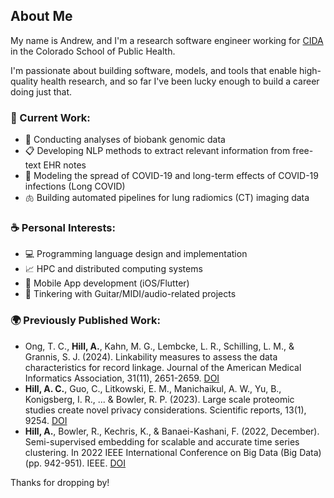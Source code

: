 ## About Me

My name is Andrew, and I'm a research software engineer working for [CIDA](https://coloradosph.cuanschutz.edu/research-and-practice/centers-programs/cida) in the Colorado School of Public Health.

I'm passionate about building software, models, and tools that enable high-quality health research, and so far I've been lucky enough to build a career doing just that. 

### 💼 Current Work:
- 🧬 Conducting analyses of biobank genomic data
- 📋 Developing NLP methods to extract relevant information from free-text EHR notes
- 🦠 Modeling the spread of COVID-19 and long-term effects of COVID-19 infections (Long COVID)
- 🫁 Building automated pipelines for lung radiomics (CT) imaging data

### ☕ Personal Interests:
- 💻 Programming language design and implementation
- 📈 HPC and distributed computing systems
- 📱 Mobile App development (iOS/Flutter)
- 🎸 Tinkering with Guitar/MIDI/audio-related projects

### 🌍 Previously Published Work:
- Ong, T. C., **Hill, A.**, Kahn, M. G., Lembcke, L. R., Schilling, L. M., & Grannis, S. J. (2024). Linkability measures to assess the data characteristics for record linkage. Journal of the American Medical Informatics Association, 31(11), 2651-2659. [DOI](https://doi.org/10.1093/jamia/ocae248)
- **Hill, A. C.**, Guo, C., Litkowski, E. M., Manichaikul, A. W., Yu, B., Konigsberg, I. R., ... & Bowler, R. P. (2023). Large scale proteomic studies create novel privacy considerations. Scientific reports, 13(1), 9254. [DOI](https://doi.org/10.1038/s41598-023-34866-6)
- **Hill, A.**, Bowler, R., Kechris, K., & Banaei-Kashani, F. (2022, December). Semi-supervised embedding for scalable and accurate time series clustering. In 2022 IEEE International Conference on Big Data (Big Data) (pp. 942-951). IEEE. [DOI](https://doi.org/10.1109/BigData55660.2022.10020324)

Thanks for dropping by!

<!--
**Andrew0Hill/Andrew0Hill** is a ✨ _special_ ✨ repository because its `README.md` (this file) appears on your GitHub profile.

Here are some ideas to get you started:

- 🔭 I’m currently working on ...
- 🌱 I’m currently learning ...
- 👯 I’m looking to collaborate on ...
- 🤔 I’m looking for help with ...
- 💬 Ask me about ...
- 📫 How to reach me: ...
- 😄 Pronouns: ...
- ⚡ Fun fact: ...
-->
